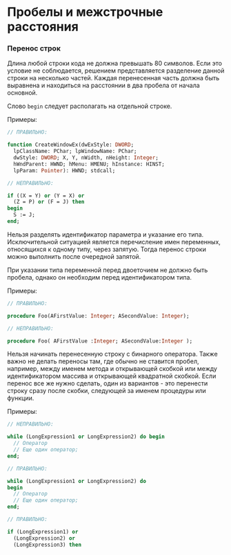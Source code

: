 # Пробелы и межстрочные расстояния

### Перенос строк

Длина любой строки кода не должна превышать 80 символов. Если это условие не соблюдается, решением представляется разделение данной строки на несколько частей. Каждая перенесенная часть должна быть выравнена и находиться на расстоянии в два пробела от начала основной.

Слово `begin` следует располагать на отдельной строке.

Примеры:

```Pascal
// ПРАВИЛЬНО:

function CreateWindowEx(dwExStyle: DWORD; 
  lpClassName: PChar; lpWindowName: PChar; 
  dwStyle: DWORD; X, Y, nWidth, nHeight: Integer;
  hWndParent: HWND; hMenu: HMENU; hInstance: HINST; 
  lpParam: Pointer): HWND; stdcall;

// НЕПРАВИЛЬНО:

if ((X = Y) or (Y = X) or
  (Z = P) or (F = J) then
begin
  S := J;
end;
```

Нельзя разделять идентификатор параметра и указание его типа. Исключительной ситуацией является перечисление имен переменных, относящихся к одному типу, через запятую. Тогда перенос строки можно выполнить после очередной запятой. 

При указании типа переменной перед двоеточием не должно быть пробела, однако он необходим перед идентификатором типа. 

Примеры:

```Pascal
// ПРАВИЛЬНО:

procedure Foo(AFirstValue: Integer; ASecondValue: Integer);

// НЕПРАВИЛЬНО:

procedure Foo( AFirstValue :Integer; ASecondValue:Integer );
```

Нельзя начинать перенесенную строку с бинарного оператора. Также важно не делать переносы там, где обычно не ставится пробел, например, между именем метода и открывающей скобкой или между идентификатором массива и открывающей квадратной скобкой. Если перенос все же нужно сделать, один из вариантов - это перенести строку сразу после скобки, следующей за именем процедуры или функции. 

Примеры:

```Pascal
// НЕПРАВИЛЬНО:

while (LongExpression1 or LongExpression2) do begin
  // Оператор
  // Еще один оператор;
end;

// ПРАВИЛЬНО:

while (LongExpression1 or LongExpression2) do 
begin
  // Оператор
  // Еще один оператор;
end;

// ПРАВИЛЬНО:

if (LongExpression1) or 
  (LongExpression2) or 
  (LongExpression3) then 
```




